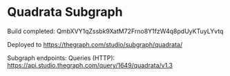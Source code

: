 # Quadrata Subgraph

Build completed: QmbXVY1qZssbk9XatM72Frno8Y1fzW4q8pdUyKTuyLYvtq

Deployed to https://thegraph.com/studio/subgraph/quadrata/

Subgraph endpoints:
Queries (HTTP):     https://api.studio.thegraph.com/query/1649/quadrata/v1.3
